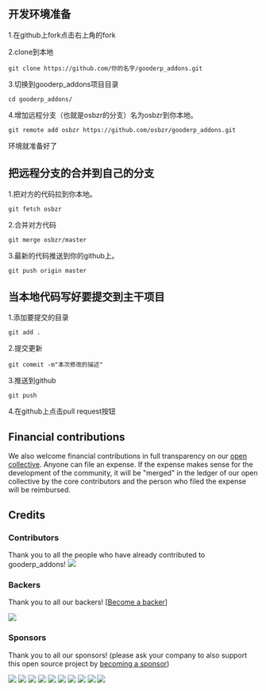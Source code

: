 开发环境准备
-------------
1.在github上fork点击右上角的fork

2.clone到本地

    git clone https://github.com/你的名字/gooderp_addons.git
    
3.切换到gooderp_addons项目目录

    cd gooderp_addons/
    
4.增加远程分支（也就是osbzr的分支）名为osbzr到你本地。

    git remote add osbzr https://github.com/osbzr/gooderp_addons.git
    
环境就准备好了


把远程分支的合并到自己的分支
----------------------------
1.把对方的代码拉到你本地。

    git fetch osbzr

2.合并对方代码

    git merge osbzr/master

3.最新的代码推送到你的github上。

    git push origin master
    
当本地代码写好要提交到主干项目
-------------------------------
1.添加要提交的目录
    
    git add .
    
2.提交更新

    git commit -m"本次修改的描述"
    
3.推送到github

    git push
    
4.在github上点击pull request按钮


## Financial contributions

We also welcome financial contributions in full transparency on our [open collective](https://opencollective.com/gooderp_addons).
Anyone can file an expense. If the expense makes sense for the development of the community, it will be "merged" in the ledger of our open collective by the core contributors and the person who filed the expense will be reimbursed.


## Credits


### Contributors

Thank you to all the people who have already contributed to gooderp_addons!
<a href="graphs/contributors"><img src="https://opencollective.com/gooderp_addons/contributors.svg?width=890" /></a>


### Backers

Thank you to all our backers! [[Become a backer](https://opencollective.com/gooderp_addons#backer)]

<a href="https://opencollective.com/gooderp_addons#backers" target="_blank"><img src="https://opencollective.com/gooderp_addons/backers.svg?width=890"></a>


### Sponsors

Thank you to all our sponsors! (please ask your company to also support this open source project by [becoming a sponsor](https://opencollective.com/gooderp_addons#sponsor))

<a href="https://opencollective.com/gooderp_addons/sponsor/0/website" target="_blank"><img src="https://opencollective.com/gooderp_addons/sponsor/0/avatar.svg"></a>
<a href="https://opencollective.com/gooderp_addons/sponsor/1/website" target="_blank"><img src="https://opencollective.com/gooderp_addons/sponsor/1/avatar.svg"></a>
<a href="https://opencollective.com/gooderp_addons/sponsor/2/website" target="_blank"><img src="https://opencollective.com/gooderp_addons/sponsor/2/avatar.svg"></a>
<a href="https://opencollective.com/gooderp_addons/sponsor/3/website" target="_blank"><img src="https://opencollective.com/gooderp_addons/sponsor/3/avatar.svg"></a>
<a href="https://opencollective.com/gooderp_addons/sponsor/4/website" target="_blank"><img src="https://opencollective.com/gooderp_addons/sponsor/4/avatar.svg"></a>
<a href="https://opencollective.com/gooderp_addons/sponsor/5/website" target="_blank"><img src="https://opencollective.com/gooderp_addons/sponsor/5/avatar.svg"></a>
<a href="https://opencollective.com/gooderp_addons/sponsor/6/website" target="_blank"><img src="https://opencollective.com/gooderp_addons/sponsor/6/avatar.svg"></a>
<a href="https://opencollective.com/gooderp_addons/sponsor/7/website" target="_blank"><img src="https://opencollective.com/gooderp_addons/sponsor/7/avatar.svg"></a>
<a href="https://opencollective.com/gooderp_addons/sponsor/8/website" target="_blank"><img src="https://opencollective.com/gooderp_addons/sponsor/8/avatar.svg"></a>
<a href="https://opencollective.com/gooderp_addons/sponsor/9/website" target="_blank"><img src="https://opencollective.com/gooderp_addons/sponsor/9/avatar.svg"></a>